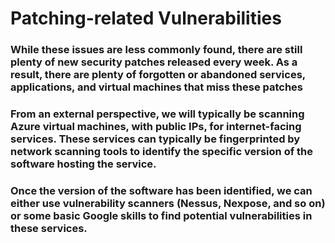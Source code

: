 # Patching-related Vulnerabilities

### While these issues are less commonly found, there are still plenty of new security patches released every week. As a result, there are plenty of forgotten or abandoned services, applications, and virtual machines that miss these patches

### From an external perspective, we will typically be scanning Azure virtual machines, with public IPs, for internet-facing services. These services can typically be fingerprinted by network scanning tools to identify the specific version of the software hosting the service.

### Once the version of the software has been identified, we can either use vulnerability scanners (Nessus, Nexpose, and so on) or some basic Google skills to find potential vulnerabilities in these services.


